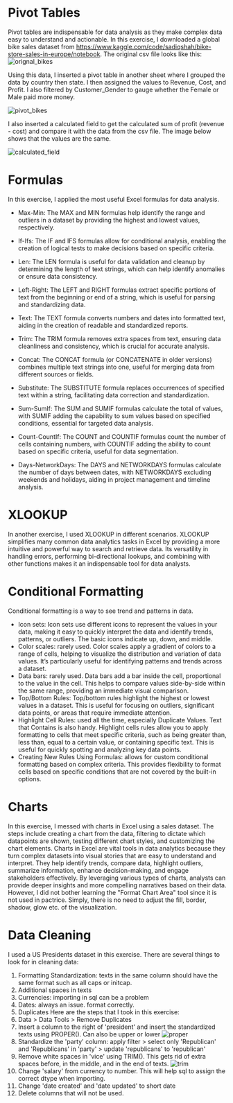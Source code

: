 # Pivot Tables
Pivot tables are indispensable for data analysis as they make complex data easy to understand and actionable. In this exercise, I downloaded a global bike sales dataset from https://www.kaggle.com/code/sadiqshah/bike-store-sales-in-europe/notebook.
The original csv file looks like this:
![orignal_bikes](https://github.com/joemremoto/data-analytics-portfolio/assets/170858816/be135121-a16e-4d38-a1c0-313fbf14be1e)

Using this data, I inserted a pivot table in another sheet where I grouped the data by country then state. I then assigned the values to Revenue, Cost, and Profit. I also filtered by Customer_Gender to gauge whether the Female or Male paid more money.

![pivot_bikes](https://github.com/joemremoto/data-analytics-portfolio/assets/170858816/e54b54c3-77a6-486f-89ef-d100e1688304)

I also inserted a calculated field to get the calculated sum of profit (revenue - cost) and compare it with the data from the csv file. The image below shows that
the values are the same.

![calculated_field](https://github.com/joemremoto/data-analytics-portfolio/assets/170858816/6063bbb4-950c-4ec4-b129-499d51566aa5)

# Formulas
In this exercise, I applied the most useful Excel formulas for data analysis.

- Max-Min: The MAX and MIN formulas help identify the range and outliers in a dataset by providing the highest and lowest values, respectively.

- If-Ifs: The IF and IFS formulas allow for conditional analysis, enabling the creation of logical tests to make decisions based on specific criteria.

- Len: The LEN formula is useful for data validation and cleanup by determining the length of text strings, which can help identify anomalies or ensure data consistency.

- Left-Right: The LEFT and RIGHT formulas extract specific portions of text from the beginning or end of a string, which is useful for parsing and standardizing data.

- Text: The TEXT formula converts numbers and dates into formatted text, aiding in the creation of readable and standardized reports.

- Trim: The TRIM formula removes extra spaces from text, ensuring data cleanliness and consistency, which is crucial for accurate analysis.

- Concat: The CONCAT formula (or CONCATENATE in older versions) combines multiple text strings into one, useful for merging data from different sources or fields.

- Substitute: The SUBSTITUTE formula replaces occurrences of specified text within a string, facilitating data correction and standardization.

- Sum-SumIf: The SUM and SUMIF formulas calculate the total of values, with SUMIF adding the capability to sum values based on specified conditions, essential for targeted data analysis.

- Count-CountIf: The COUNT and COUNTIF formulas count the number of cells containing numbers, with COUNTIF adding the ability to count based on specific criteria, useful for data segmentation.

- Days-NetworkDays: The DAYS and NETWORKDAYS formulas calculate the number of days between dates, with NETWORKDAYS excluding weekends and holidays, aiding in project management and timeline analysis.

# XLOOKUP
In another exercise, I used XLOOKUP in different scenarios. XLOOKUP simplifies many common data analytics tasks in Excel by providing a more intuitive and powerful way to search and retrieve data. Its versatility in handling errors, performing bi-directional lookups, and combining with other functions makes it an indispensable tool for data analysts.

# Conditional Formatting
Conditional formatting is a way to see trend and patterns in data.
- Icon sets: Icon sets use different icons to represent the values in your data, making it easy to quickly interpret the data and identify trends, patterns, or outliers. The basic icons indicate up, down, and middle.
- Color scales: rarely used. Color scales apply a gradient of colors to a range of cells, helping to visualize the distribution and variation of data values. It’s particularly useful for identifying patterns and trends across a dataset.
- Data bars: rarely used. Data bars add a bar inside the cell, proportional to the value in the cell. This helps to compare values side-by-side within the same range, providing an immediate visual comparison.
- Top/Bottom Rules: Top/bottom rules highlight the highest or lowest values in a dataset. This is useful for focusing on outliers, significant data points, or areas that require immediate attention.
- Highlight Cell Rules: used all the time, especially Duplicate Values. Text that Contains is also handy. Highlight cells rules allow you to apply formatting to cells that meet specific criteria, such as being greater than, less than, equal to a certain value, or containing specific text. This is useful for quickly spotting and analyzing key data points.
- Creating New Rules Using Formulas: allows for custom conditional formatting based on complex criteria. This provides flexibility to format cells based on specific conditions that are not covered by the built-in options.

# Charts
In this exercise, I messed with charts in Excel using a sales dataset. The steps include creating a chart from the data, filtering to dictate which datapoints are shown, testing different chart styles, and customizing the chart elements. Charts in Excel are vital tools in data analytics because they turn complex datasets into visual stories that are easy to understand and interpret. They help identify trends, compare data, highlight outliers, summarize information, enhance decision-making, and engage stakeholders effectively. By leveraging various types of charts, analysts can provide deeper insights and more compelling narratives based on their data.
However, I did not bother learning the "Format Chart Area" tool since it is not used in pactrice. Simply, there is no need to adjust the fill, border, shadow, glow etc. of the visualization.

# Data Cleaning
I used a US Presidents dataset in this exercise. There are several things to look for in cleaning data:
1. Formatting Standardization: texts in the same column should have the same format such as all caps or initcap.
2. Additional spaces in texts
3. Currencies: importing in sql can be a problem
4. Dates: always an issue. format correctly.
5. Duplicates
Here are the steps that I took in this exercise:
1. Data > Data Tools > Remove Duplicates
2. Insert a column to the right of 'president' and insert the standardized texts using PROPER(). Can also be upper or lower
![proper](https://github.com/joemremoto/data-analytics-portfolio/assets/170858816/dbddbdf6-e74d-4f10-be12-89441e3b0e38)
4. Standardize the 'party' column: apply filter > select only 'Republican' and 'Republicans' in 'party' > update 'republicans' to 'republican'
5. Remove white spaces in 'vice' using TRIM(). This gets rid of extra spaces before, in the middle, and in the end of texts.
![trim](https://github.com/joemremoto/data-analytics-portfolio/assets/170858816/e4d54711-3b79-4847-9d7e-110090a2c52e)
6. Change 'salary' from currency to number. This will help sql to assign the correct dtype when importing.
7. Change 'date created' and 'date updated' to short date
8. Delete columns that will not be used.
